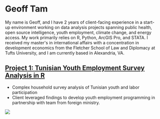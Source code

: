 # Geoff Tam
My name is Geoff, and I have 2 years of client-facing experience in a start-up environment working on data analysis projects spanning public health, open source intelligence, youth employment, climate change, and energy access. My work primarily relies on R, Python, ArcGIS Pro, and STATA. I received my master's in international affairs with a concentration in development economics from the Fletcher School of Law and Diplomacy at Tufts University, and I am currently based in Alexandria, VA. 

## [Project 1: Tunisian Youth Employment Survey Analysis in R](https://github.com/geofftam/projects/blob/main/survey_analysis_tlmps_2014.md)
* Complex household survey analysis of Tunisian youth and labor participation 
* Client leveraged findings to develop youth employment programming in partnership with team from foreign ministry. 

![](images/tlmps_fig1_subpop_waffle.png)

